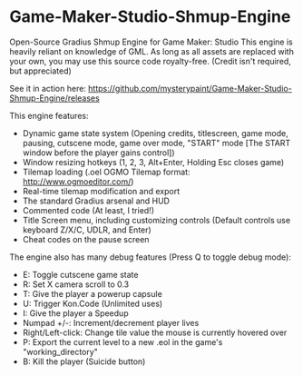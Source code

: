 # Game-Maker-Studio-Shmup-Engine
Open-Source Gradius Shmup Engine for Game Maker: Studio
This engine is heavily reliant on knowledge of GML.
As long as all assets are replaced with your own, you may use this source code royalty-free. (Credit isn't required, but appreciated)
  
See it in action here: https://github.com/mysterypaint/Game-Maker-Studio-Shmup-Engine/releases

This engine features:
  - Dynamic game state system (Opening credits, titlescreen, game mode, pausing, cutscene mode, game over mode, "START" mode [The START window before the player gains control])
  - Window resizing hotkeys (1, 2, 3, Alt+Enter, Holding Esc closes game)
  - Tilemap loading (.oel OGMO Tilemap format: http://www.ogmoeditor.com/)
  - Real-time tilemap modification and export
  - The standard Gradius arsenal and HUD
  - Commented code (At least, I tried!)
  - Title Screen menu, including customizing controls (Default controls use keyboard Z/X/C, UDLR, and Enter)
  - Cheat codes on the pause screen

The engine also has many debug features (Press Q to toggle debug mode):
  - E: Toggle cutscene game state
  - R: Set X camera scroll to 0.3
  - T: Give the player a powerup capsule
  - U: Trigger Kon.Code (Unlimited uses)
  - I: Give the player a Speedup
  - Numpad +/-: Increment/decrement player lives
  - Right/Left-click: Change tile value the mouse is currently hovered over
  - P: Export the current level to a new .eol in the game's "working_directory"
  - B: Kill the player (Suicide button)
